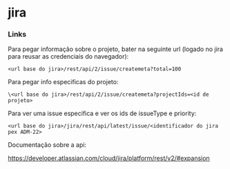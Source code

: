 # jira

### Links ###

Para pegar informação sobre o projeto, bater na seguinte url (logado no jira para reusar as credenciais do navegador):

```<url base do jira>/rest/api/2/issue/createmeta?total=100```

Para pegar info especificas do projeto:

```\<url base do jira>/rest/api/2/issue/createmeta?projectIds=<id de projeto>```

Para ver uma issue especifica e ver os ids de issueType e priority:

```<url base do jira>/jira/rest/api/latest/issue/<identificador do jira pex ADM-22>```

Documentação sobre a api:

https://developer.atlassian.com/cloud/jira/platform/rest/v2/#expansion
